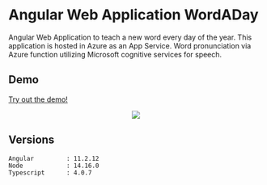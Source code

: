 # Angular Web Application WordADay

Angular Web Application to teach a new word every day of the year. This application is hosted in Azure as an App Service. Word pronunciation via Azure function utilizing Microsoft cognitive services for speech.

## Demo

<a href="https://wordaday.azurewebsites.net/" rel="nofollow">Try out the demo!</a>

<p align="center">    
   	   <img src="http://www.mobdemo.org//images//screencapture-wordaday-v4.png" />  
 </p>

## Versions

```
Angular			: 11.2.12
Node			: 14.16.0
Typescript		: 4.0.7

```
